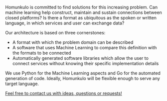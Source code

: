 Homunkulo is committed to find solutions for this increasing problem. Can machine learning help construct, maintain and sustain connections between closed platforms? Is there a format as ubiquitous as the spoken or written language, in which services and user can exchange data?

Our architecture is based on three cornerstones:
- A format with which the problem domain can be described
- A software that uses Machine Learning to compare this definition with the formats to be connected
- Automatically generated software libraries which allow the user to connect services without knowing their specific implementation details

We use Python for the Machine Learning aspects and Go for the automated generation of code. Ideally, Homunkulo will be flexible enough to serve any target language.

<a href="https://github.com/orgs/homunkulo/people" title="Homunkulo GitHub" target="_blank">Feel free to contact us with ideas, questions or requests!</a>
